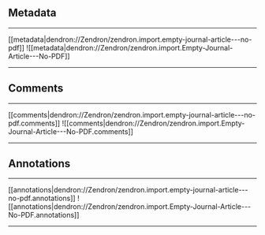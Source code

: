 ## Metadata

***

[[metadata|dendron://Zendron/zendron.import.empty-journal-article---no-pdf]]
![[metadata|dendron://Zendron/zendron.import.Empty-Journal-Article---No-PDF]]

***

## Comments

***

[[comments|dendron://Zendron/zendron.import.empty-journal-article---no-pdf.comments]]
![[comments|dendron://Zendron/zendron.import.Empty-Journal-Article---No-PDF.comments]]

***

## Annotations

***

[[annotations|dendron://Zendron/zendron.import.empty-journal-article---no-pdf.annotations]]
![[annotations|dendron://Zendron/zendron.import.Empty-Journal-Article---No-PDF.annotations]]

***
